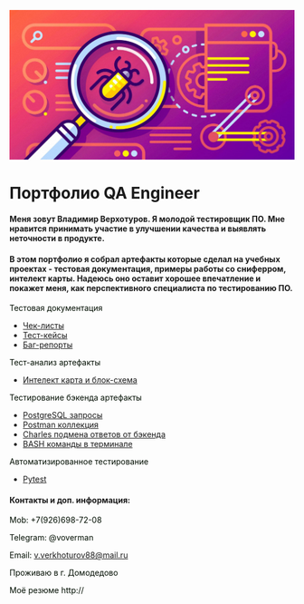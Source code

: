 ![Header](https://github.com/wren777/wren777/blob/main/assets/quality-assurance-application-development-2048x1075.jpg)

# Портфолио QA Engineer 

#### Меня зовут Владимир Верхотуров. Я молодой тестировщик ПО. Мне нравится принимать участие в улучшении качества и выявлять неточности в продукте. 

#### В этом портфолио я собрал артефакты которые сделал на учебных проектах - тестовая документация, примеры работы со сниферром, интелект карты. Надеюсь оно оставит хорошее впечатление и покажет меня, как перспективного специалиста по тестированию ПО.  

<font color=»white»>Тестовая документация
</font>

- [Чек-листы](https://github.com/wren777/CheckList)
- [Тест-кейсы](https://github.com/wren777/TestCase)
- [Баг-репорты](https://github.com/wren777/BugReport)

<font color=»white»>Тест-анализ артефакты
</font>

- [Интелект карта и блок-схема](https://github.com/wren777/Mindemap-and-BlockDiagram)

 <font color=»white»>Тестирование бэкенда артефакты
</font>

- [PostgreSQL запросы](https://github.com/wren777/PostgreSQL-query)
- [Postman коллекция](https://github.com/wren777/Postman-Collection)
- [Charles подмена ответов от бэкенда](https://github.com/wren777/CharlesProxy-)
- [BASH команды в терминале](https://github.com/wren777/BASH)

<font color=»white»>Автоматизированное тестирование 
</font>

- [Pytest](https://github.com/wren777/PyTest)  


#### Контакты и доп. информация:

<font color=»white»>Mob: +7(926)698-72-08 
</font>

<font color=»white»>Telegram: @voverman 
</font>

<font color=»white»>Email: v.verkhoturov88@mail.ru
</font>

<font color=»white»>Проживаю в г. Домодедово 
</font>

<font color=»white»>Моё резюме http:// 
</font>

